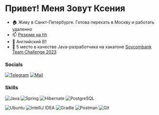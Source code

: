 Привет! Меня Зовут Ксения
========================

- 🏠 Живу в Санкт-Петербурге. Готова перехать в Москву и работать удаленно
- 📫 [Резюме на hh](https://spb.hh.ru/resume/832284b9ff0bff85c30039ed1f58414e4c5730)
- 🌱 Английский B1
- 📌 5 место в качестве Java-разработчика на хакатоне [Sovcombank Team Challenge 2023](https://scbteamchallenge.sk.ru/)

### Socials
[![Telegram](https://img.shields.io/badge/Telegram:@xushaha-2CA5E0?style=for-the-badge&logo=telegram&logoColor=white)](https://t.me/xushaha)
[![Mail](https://img.shields.io/badge/mail:kseniadomozhilova@gmail.com-%23316192?style=for-the-badge&logo=mail&logoColor=white)](mailto:kseniadomozhilova@gmail.com)

### Skills
![Java](https://img.shields.io/badge/Java-ea2d2f?style=for-the-badge)
![Spring](https://img.shields.io/badge/Spring-6cb23e?style=for-the-badge&logo=Spring&logoColor=white)
![Hibernate](https://img.shields.io/badge/Hibernate-bcae79?style=for-the-badge&logo=hibernate&logoColor=grey)
![PostgreSQL](https://img.shields.io/badge/PostgreSQL-336791?style=for-the-badge&logo=postgresql&logoColor=white)

![Ubuntu](https://img.shields.io/badge/Ubuntu-E95420?style=for-the-badge&logo=ubuntu&logoColor=white)
![IntelliJ IDEA](https://img.shields.io/badge/IntelliJIDEA-000000.svg?style=for-the-badge&logo=intellij-idea&logoColor=white)
![Gradle](https://img.shields.io/badge/Gradle-02303A?style=for-the-badge&logo=gradle&logoColor=white)
![Postman](https://img.shields.io/badge/Postman-FF6C37?style=for-the-badge&logo=postman&logoColor=white)
![Git](https://img.shields.io/badge/Git-f05033?style=for-the-badge&logo=git&logoColor=white)
